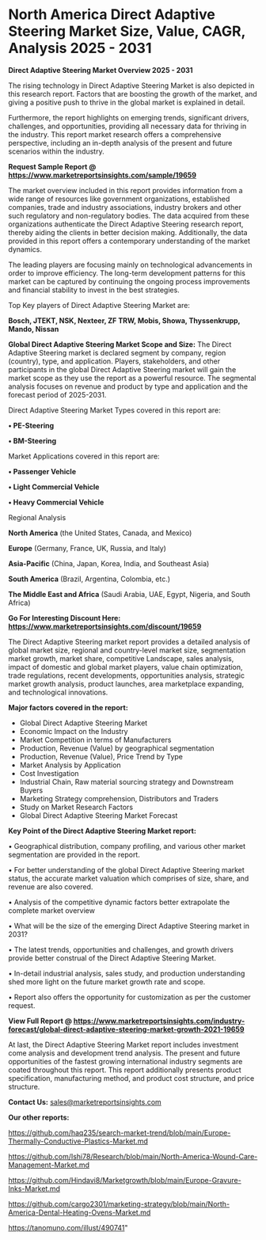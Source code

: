 # North America Direct Adaptive Steering Market Size, Value, CAGR, Analysis 2025 - 2031

<Strong> Direct Adaptive Steering Market Overview 2025 - 2031</strong>

The rising technology in Direct Adaptive Steering Market is also depicted in this research report. Factors that are boosting the growth of the market, and giving a positive push to thrive in the global market is explained in detail.

Furthermore, the report highlights on emerging trends, significant drivers, challenges, and opportunities, providing all necessary data for thriving in the industry. This report market research offers a comprehensive perspective, including an in-depth analysis of the present and future scenarios within the industry.

<strong>Request Sample Report @ <a href=https://www.marketreportsinsights.com/sample/19659>https://www.marketreportsinsights.com/sample/19659</a></strong>

The market overview included in this report provides information from a wide range of resources like government organizations, established companies, trade and industry associations, industry brokers and other such regulatory and non-regulatory bodies. The data acquired from these organizations authenticate the Direct Adaptive Steering research report, thereby aiding the clients in better decision making. Additionally, the data provided in this report offers a contemporary understanding of the market dynamics.

The leading players are focusing mainly on technological advancements in order to improve efficiency. The long-term development patterns for this market can be captured by continuing the ongoing process improvements and financial stability to invest in the best strategies.

Top Key players of Direct Adaptive Steering Market are:

<strong>Bosch, JTEKT, NSK, Nexteer, ZF TRW, Mobis, Showa, Thyssenkrupp, Mando, Nissan</strong>

<strong><b>Global Direct Adaptive Steering Market Scope and Size:</b></strong>
The Direct Adaptive Steering market is declared segment by company, region (country), type, and application. Players, stakeholders, and other participants in the global Direct Adaptive Steering market will gain the market scope as they use the report as a powerful resource. The segmental analysis focuses on revenue and product by type and application and the forecast period of 2025-2031.

Direct Adaptive Steering Market Types covered in this report are:

<strong>• PE-Steering

• BM-Steering</strong>

Market Applications covered in this report are:

<strong>• Passenger Vehicle

• Light Commercial Vehicle

• Heavy Commercial Vehicle</strong> 

Regional Analysis

<strong>North America</strong> (the United States, Canada, and Mexico)

<strong>Europe</strong> (Germany, France, UK, Russia, and Italy)

<strong>Asia-Pacific</strong> (China, Japan, Korea, India, and Southeast Asia)

<strong>South America</strong> (Brazil, Argentina, Colombia, etc.)

<strong>The Middle East and Africa</strong> (Saudi Arabia, UAE, Egypt, Nigeria, and South Africa)

<strong>Go For Interesting Discount Here: <a href=https://www.marketreportsinsights.com/discount/19659>https://www.marketreportsinsights.com/discount/19659</a></strong>

The Direct Adaptive Steering market report provides a detailed analysis of global market size, regional and country-level market size, segmentation market growth, market share, competitive Landscape, sales analysis, impact of domestic and global market players, value chain optimization, trade regulations, recent developments, opportunities analysis, strategic market growth analysis, product launches, area marketplace expanding, and technological innovations.

<strong><b>Major factors covered in the report:</b></strong>
<ul>
  <li>Global Direct Adaptive Steering Market </li>
  <li>Economic Impact on the Industry</li>
  <li>Market Competition in terms of Manufacturers</li>
  <li>Production, Revenue (Value) by geographical segmentation</li>
  <li>Production, Revenue (Value), Price Trend by Type</li>
  <li>Market Analysis by Application</li>
  <li>Cost Investigation</li>
  <li>Industrial Chain, Raw material sourcing strategy and Downstream Buyers</li>
  <li>Marketing Strategy comprehension, Distributors and Traders</li>
  <li>Study on Market Research Factors</li>
  <li>Global Direct Adaptive Steering Market Forecast</li>
</ul>

<strong><b>Key Point of the Direct Adaptive Steering Market report:</b></strong>

• Geographical distribution, company profiling, and various other market segmentation are provided in the report.

• For better understanding of the global Direct Adaptive Steering market status, the accurate market valuation which comprises of size, share, and revenue are also covered.

• Analysis of the competitive dynamic factors better extrapolate the complete market overview

• What will be the size of the emerging Direct Adaptive Steering market in 2031?

• The latest trends, opportunities and challenges, and growth drivers provide better construal of the Direct Adaptive Steering Market.

• In-detail industrial analysis, sales study, and production understanding shed more light on the future market growth rate and scope.

• Report also offers the opportunity for customization as per the customer request.

<strong><b>View Full Report @ <a href=https://www.marketreportsinsights.com/industry-forecast/global-direct-adaptive-steering-market-growth-2021-19659>https://www.marketreportsinsights.com/industry-forecast/global-direct-adaptive-steering-market-growth-2021-19659</a></b></strong>


At last, the Direct Adaptive Steering Market report includes investment come analysis and development trend analysis. The present and future opportunities of the fastest growing international industry segments are coated throughout this report. This report additionally presents product specification, manufacturing method, and product cost structure, and price structure.

<strong>Contact Us:</strong>
sales@marketreportsinsights.com

<strong>Our other reports:</strong>

<a href=https://github.com/haq235/search-market-trend/blob/main/Europe-Thermally-Conductive-Plastics-Market.md>https://github.com/haq235/search-market-trend/blob/main/Europe-Thermally-Conductive-Plastics-Market.md</a>

<a href=https://github.com/Ishi78/Research/blob/main/North-America-Wound-Care-Management-Market.md>https://github.com/Ishi78/Research/blob/main/North-America-Wound-Care-Management-Market.md</a>

<a href=https://github.com/Hindavi8/Marketgrowth/blob/main/Europe-Gravure-Inks-Market.md>https://github.com/Hindavi8/Marketgrowth/blob/main/Europe-Gravure-Inks-Market.md</a>

<a href=https://github.com/cargo2301/marketing-strategy/blob/main/North-America-Dental-Heating-Ovens-Market.md>https://github.com/cargo2301/marketing-strategy/blob/main/North-America-Dental-Heating-Ovens-Market.md</a>

<a href=https://tanomuno.com/illust/490741>https://tanomuno.com/illust/490741</a>"
